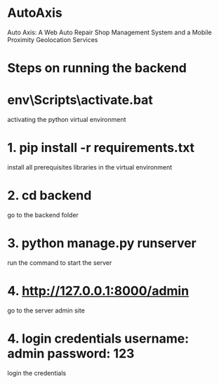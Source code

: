 # AutoAxis
 Auto Axis: A Web Auto Repair Shop Management System and a Mobile Proximity Geolocation Services

# Steps on running the backend
# env\Scripts\activate.bat
activating the python virtual environment
# 1. pip install -r requirements.txt
install all prerequisites libraries in the virtual environment
# 2. cd backend
go to the backend folder
# 3. python manage.py runserver
run the command to start the server
# 4. http://127.0.0.1:8000/admin
go to the server admin site
# 4. login credentials username: admin password: 123
login the credentials
